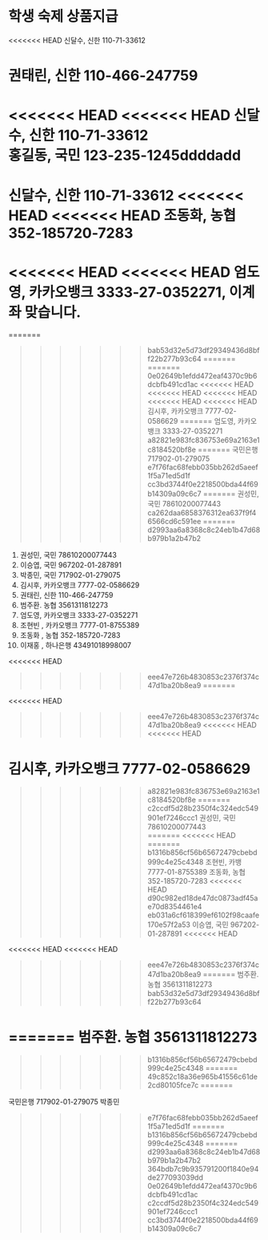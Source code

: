 # 학생 숙제 상품지급
<<<<<<< HEAD
신달수, 신한 110-71-33612    




권태린, 신한 110-466-247759
=======
<<<<<<< HEAD
<<<<<<< HEAD
신달수, 신한 110-71-33612   
홍길동, 국민 123-235-1245ddddadd
=======
신달수, 신한 110-71-33612
<<<<<<< HEAD
<<<<<<< HEAD
조동화, 농협 352-185720-7283
=======
<<<<<<< HEAD
<<<<<<< HEAD
엄도영, 카카오뱅크 3333-27-0352271, 이계좌 맞습니다.
=======
=======
>>>>>>> bab53d32e5d73df29349436d8bff22b277b93c64
=======
=======
>>>>>>> 0e02649b1efdd472eaf4370c9b6dcbfb491cd1ac
<<<<<<< HEAD
<<<<<<< HEAD
<<<<<<< HEAD
<<<<<<< HEAD
<<<<<<< HEAD
김시후, 카카오뱅크 7777-02-0586629
=======
엄도영, 카카오뱅크 3333-27-0352271
>>>>>>> a82821e983fc836753e69a2163e1c8184520bf8e
=======
국민은행 717902-01-279075
>>>>>>> e7f76fac68febb035bb262d5aeef1f5a71ed5d1f
>>>>>>> cc3bd3744f0e2218500bda44f69b14309a09c6c7
=======
권성민, 국민 78610200077443   
>>>>>>> ca262daa6858376312ea637f9f46566cd6c591ee
=======
>>>>>>> d2993aa6a8368c8c24eb1b47d68b979b1a2b47b2

1. 권성민, 국민 78610200077443   
2. 이승엽, 국민 967202-01-287891
3. 박종민, 국민 717902-01-279075
4. 김시후, 카카오뱅크 7777-02-0586629
5. 권태린, 신한 110-466-247759
6. 범주환. 농협 3561311812273
7. 엄도영, 카카오뱅크 3333-27-0352271
8. 조현빈 , 카카오뱅크 7777-01-8755389
9. 조동화 , 농협 352-185720-7283
10. 이재홍 , 하나은행 43491018998007

<<<<<<< HEAD
>>>>>>> eee47e726b4830853c2376f374c47d1ba20b8ea9
=======


 

<<<<<<< HEAD
>>>>>>> eee47e726b4830853c2376f374c47d1ba20b8ea9
<<<<<<< HEAD
<<<<<<< HEAD

김시후, 카카오뱅크 7777-02-0586629
=======
>>>>>>> a82821e983fc836753e69a2163e1c8184520bf8e
=======
>>>>>>> c2ccdf5d28b2350f4c324edc549901ef7246ccc1
권성민, 국민 78610200077443   
=======
<<<<<<< HEAD
=======
>>>>>>> b1316b856cf56b65672479cbebd999c4e25c4348
조현빈, 카뱅 7777-01-8755389
조동화, 농협 352-185720-7283
<<<<<<< HEAD
>>>>>>> d90c982ed18de47dc0873adf45ae70d8354461e4
>>>>>>> eb031a6cf618399ef6102f98caafe170e57f2a53
이승엽, 국민 967202-01-287891
<<<<<<< HEAD


<<<<<<< HEAD
<<<<<<< HEAD
>>>>>>> eee47e726b4830853c2376f374c47d1ba20b8ea9
=======
범주환. 농협 3561311812273
>>>>>>> bab53d32e5d73df29349436d8bff22b277b93c64

=======
범주환. 농협 3561311812273
=======
>>>>>>> b1316b856cf56b65672479cbebd999c4e25c4348
=======
>>>>>>> 49c852c18a36e965b41556c61de2cd80105fce7c
=======

국민은행 717902-01-279075 박종민
>>>>>>> e7f76fac68febb035bb262d5aeef1f5a71ed5d1f
=======
>>>>>>> b1316b856cf56b65672479cbebd999c4e25c4348
=======
>>>>>>> d2993aa6a8368c8c24eb1b47d68b979b1a2b47b2
>>>>>>> 364bdb7c9b935791200f1840e94de277093039dd
>>>>>>> 0e02649b1efdd472eaf4370c9b6dcbfb491cd1ac
>>>>>>> c2ccdf5d28b2350f4c324edc549901ef7246ccc1
>>>>>>> cc3bd3744f0e2218500bda44f69b14309a09c6c7
